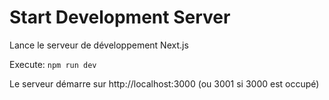 # Start Development Server

Lance le serveur de développement Next.js

Execute: `npm run dev`

Le serveur démarre sur http://localhost:3000 (ou 3001 si 3000 est occupé)
